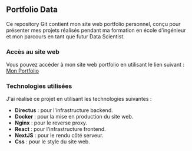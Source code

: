 ## Portfolio Data

Ce repository Git contient mon site web portfolio personnel, conçu pour présenter mes projets réalisés pendant ma formation en école d'ingénieur et mon parcours en tant que futur Data Scientist.

### Accès au site web

Vous pouvez accéder à mon site web portfolio en utilisant le lien suivant : [Mon Portfolio](https://data.oscarpalissot.fr)

### Technologies utilisées

J'ai réalisé ce projet en utilisant les technologies suivantes :

- **Directus** : pour l'infrastructure backend.
- **Docker** : pour la mise en production du site web.
- **Nginx** : pour le reverse proxy.
- **React** : pour l'infrastructure frontend.
- **NextJS** : pour le rendu côté serveur.
- **Css** : pour le style du site web.